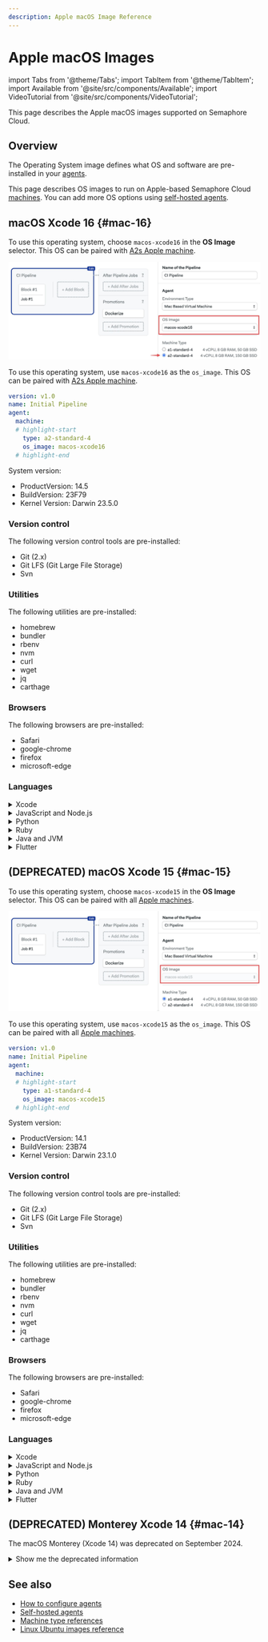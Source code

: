 ```yaml
---
description: Apple macOS Image Reference
---
```


# Apple macOS Images

import Tabs from '@theme/Tabs';
import TabItem from '@theme/TabItem';
import Available from '@site/src/components/Available';
import VideoTutorial from '@site/src/components/VideoTutorial';

This page describes the Apple macOS images supported on Semaphore Cloud.

## Overview

The Operating System image defines what OS and software are pre-installed in your [agents](../using-semaphore/pipelines#agents). 

This page describes OS images to run on Apple-based Semaphore Cloud [machines](./machine-types). You can add more OS options using [self-hosted agents](../using-semaphore/self-hosted).

## macOS Xcode 16 {#mac-16}

<Tabs groupId="editor-yaml">
<TabItem value="editor" label="Editor">

To use this operating system, choose `macos-xcode16` in the **OS Image** selector. This OS can be paired with [A2s Apple machine](./machine-types#macos).

![Selecting the macOS Xcode16 using the workflow editor](./img/macos16-selector.jpg)

</TabItem>
<TabItem value="yaml" label="YAML">

To use this operating system, use `macos-xcode16` as the `os_image`. This OS can be paired with [A2s Apple machine](./machine-types#macos).

```yaml
version: v1.0
name: Initial Pipeline
agent:
  machine:
  # highlight-start
    type: a2-standard-4
    os_image: macos-xcode16
  # highlight-end
```

</TabItem>
</Tabs>

System version:

- ProductVersion: 14.5
- BuildVersion: 23F79
- Kernel Version: Darwin 23.5.0

### Version control

The following version control tools are pre-installed:

- Git (2.x)
- Git LFS (Git Large File Storage)
- Svn


### Utilities

The following utilities are pre-installed:

- homebrew
- bundler
- rbenv
- nvm
- curl
- wget
- jq
- carthage

### Browsers

The following browsers are pre-installed:

- Safari
- google-chrome
- firefox
- microsoft-edge

### Languages

<details>
<summary>Xcode</summary>
<div>

Installed versions:

- 16 (default)

The default installed Xcode version is `16.2`.

Xcode 16.2 has the following SDKs preinstalled:

- iOS 18.2
- macOS 15.0
- tvOS 18.2
- watchOS 11.2
- visionOS 2.2

</div>

</details>
<details>
<summary>JavaScript and Node.js</summary>
<div>

Installed version:

- Node.js: v18.20.1
- Yarn: 1.22.22

</div>
</details>

<details>
<summary>Python</summary>
<div>

Installed version:

- 3.12.44

Supporting libraries:

- pip3: 24

</div>
</details>

<details>
<summary>Ruby</summary>
<div>

Installed versions:

- 3.3.2 (system)
- 3.3.5

Following gems are pre-installed:

- fastlane (2.221.1)
- cocoapods (1.15.2)

</div>
</details>

<details>
<summary>Java and JVM</summary>
<div>

- openjdk 17

</div>
</details>

<details>
<summary>Flutter</summary>
<div>

- 3.24.3

</div>
</details>

## (DEPRECATED) macOS Xcode 15 {#mac-15}

<Tabs groupId="editor-yaml">
<TabItem value="editor" label="Editor">

To use this operating system, choose `macos-xcode15` in the **OS Image** selector. This OS can be paired with all [Apple machines](./machine-types#macos).

![Selecting the macOS Xcode15 using the workflow editor](./img/macos15-selector.jpg)

</TabItem>
<TabItem value="yaml" label="YAML">

To use this operating system, use `macos-xcode15` as the `os_image`. This OS can be paired with all [Apple machines](./machine-types#macos).

```yaml
version: v1.0
name: Initial Pipeline
agent:
  machine:
  # highlight-start
    type: a1-standard-4
    os_image: macos-xcode15
  # highlight-end
```

</TabItem>
</Tabs>


System version:

- ProductVersion: 14.1
- BuildVersion: 23B74
- Kernel Version: Darwin 23.1.0

### Version control

The following version control tools are pre-installed:

- Git (2.x)
- Git LFS (Git Large File Storage)
- Svn

### Utilities

The following utilities are pre-installed:

- homebrew
- bundler
- rbenv
- nvm
- curl
- wget
- jq
- carthage

### Browsers

The following browsers are pre-installed:

- Safari
- google-chrome
- firefox
- microsoft-edge

### Languages

<details>
<summary>Xcode</summary>
<div>

Installed versions:

- 15.0.1
- 15.2
- 15.3 (default)

The default installed Xcode version is `15.3`.


Xcode 15.3 has the following SDKs preinstalled:

- iphoneos 17.4
- iphonesimulator 17.4
- driverkit.macos 23.0
- macos 14.2
- appletvos 17.4
- appletvsimulator 17.4
- watchos 10.4
- watchsimulator 10.4
- visionos 1.0

</div>

</details>
<details>
<summary>JavaScript and Node.js</summary>
<div>

Installed version:

- Node.js: v20.9.0
- Yarn: 1.22.19

</div>
</details>

<details>
<summary>Python</summary>
<div>

Installed version:

- 3.9.11

Supporting libraries:

- pip3: 23.3.1

</div>
</details>

<details>
<summary>Ruby</summary>
<div>

Installed versions:

- 2.6.10 (system)
- 3.1.4
- 3.1.5
- 3.1.6
- 3.2.0
- 3.2.1
- 3.2.2
- 3.2.3
- 3.2.4
- 3.2.5
- 3.3.0
- 3.3.1
- 3.3.2
- 3.3.3
- 3.3.4
- 3.3.5
 

Following gems are pre-installed:

- fastlane (2.222.0)
- cocoapods (1.15.2)

</div>
</details>

<details>
<summary>Java and JVM</summary>
<div>

- openjdk 17

</div>
</details>

<details>
<summary>Flutter</summary>
<div>

- 3.16.7

</div>
</details>

## (DEPRECATED) Monterey Xcode 14 {#mac-14}

The macOS Monterey (Xcode 14) was deprecated on September 2024.

<details>
<summary>Show me the deprecated information</summary>
<div>

System version:

- ProductVersion: 12.7
- BuildVersion: 21G651
- Kernel Version: Darwin 21.6.0

The following version control tools are pre-installed:

- Git (2.x)
- Git LFS (Git Large File Storage)

The following utilities are pre-installed:

- homebrew
- bundler
- rbenv
- nvm
- curl
- wget
- jq
- carthage


The following browsers are pre-installed:

- Safari
- google-chrome
- firefox
- microsoft-edge

<details>
<summary>Xcode</summary>
<div>

Installed versions:

- 14.1
- 14.2
- 14.3.1

The default installed Xcode version is `14.3.1`.


Xcode 14 has the following SDKs preinstalled:

- iphoneos 16.0
- iphonesimulator 16.0
- driverkit.macos 21.4
- macos 12.3
- appletvos 16.0
- appletvsimulator 16.0
- watchos 9.0
- watchsimulator 9.0

</div>

</details>
<details>
<summary>JavaScript and Node.js</summary>
<div>

Installed versions:

- nvm: 0.39.1
- Yarn: 1.22.19

</div>
</details>

<details>
<summary>Python</summary>
<div>

Installed version:

- 3.9.11

Supporting libraries:

- pip3: 22.0.4

</div>
</details>

<details>
<summary>Ruby</summary>
<div>

Installed versions:

- 2.7.8 (system)

The following gems are pre-installed:

- fastlane (2.213.0)
- cocoapods (1.11.3)

</div>
</details>

<details>
<summary>Java and JVM</summary>
<div>

- openjdk 17

</div>
</details>

<details>
<summary>Flutter</summary>
<div>

- 3.10.5

</div>
</details>

</div>
</details>


## See also

- [How to configure agents](../using-semaphore/pipelines#agents)
- [Self-hosted agents](../using-semaphore/self-hosted)
- [Machine type references](./machine-types)
- [Linux Ubuntu images reference](./os-ubuntu)
